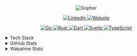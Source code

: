 <p align="center">
    <img alt="Gopher" src="./assets/dancing-gopher.gif"></a>
</p>

<p align="center">
    <a href="https://www.linkedin.com/in/standa-zeman" target="_blank">
        <img alt="LinkedIn" src="https://img.shields.io/badge/LinkedIn-0077B5?style=for-the-badge&logo=linkedin&logoColor=white">
    </a>
    <a href="https://standa.dev" target="_blank">
        <img alt="Website" src="https://img.shields.io/badge/website-000000?style=for-the-badge&logo=About.me&logoColor=white">
    </a>
</p>

<p align="center">
    <a href="https://github.com/stanislav-zeman?tab=repositories&language=go" target="_blank">
        <img alt="Go" src="https://img.shields.io/badge/Go-00ADD8?style=for-the-badge&logo=go&logoColor=white">
    </a>
    <a href="https://github.com/stanislav-zeman?tab=repositories&language=rust" target="_blank">
        <img alt="Rust" src="https://img.shields.io/badge/Rust-000000?style=for-the-badge&logo=rust&logoColor=white">
    </a>
    <a href="https://github.com/stanislav-zeman?tab=repositories&language=dart" target="_blank">
        <img alt="Dart" src="https://img.shields.io/badge/Dart-%230175C2.svg?style=for-the-badge&logo=dart&logoColor=white">
    </a>
    <a href="https://github.com/stanislav-zeman?tab=repositories&language=svelte" target="_blank">
        <img alt="Svelte" src="https://img.shields.io/badge/Svelte-4A4A55?style=for-the-badge&logo=svelte">
    </a>
    <a href="https://github.com/stanislav-zeman?tab=repositories&language=typescript" target="_blank">
        <img alt="TypeScript" src="https://img.shields.io/badge/TypeScript-3178C6?style=for-the-badge&logo=typescript&logoColor=white">
    </a>
</p>

<details>
    <summary>Tech Stack</summary>
    <br>

| Topic           | Tech                                                                                      |
| --------------- | ----------------------------------------------------------------------------------------- |
| Languages       | Go, Rust, Dart, TypeScript, Lua                                                           |
| Frameworks      | Flutter, Svelte                                                                           |
| Domains         | Web Development, Streaming                                                                |
| APIs            | REST, gRPC, GraphQL                                                                       |
| Databases       | PostgreSQL, MySQL/MariaDB, SQLite, BadgerDB, Redis, Timescale, InfluxDB                   |
| Message Brokers | NATS, RabbitMQ                                                                            |
| DevOps          | GitHub Actions, Gitlab CI, Ansible, Terraform, Consul, Docker, Kubernetes, Nomad, Systemd |
| Observability   | Prometheus, Grafana, Jaeger, OpenTelemetry                                                |
| OS              | MacOS, Linux                                                                              |

</details>

<details>
    <summary>GitHub Stats</summary>
    <br>
    <p align="center">
        <img alt="GitHub Stats" src="https://github-readme-stats.vercel.app/api?username=stanislav-zeman&show_icons=true&rank_icon=github&show=reviews,prs_merged,prs_merged_percentage&bg_color=30,00A29C,00ADD8&title_color=fff&text_color=fff&icon_color=5DC9E2&border_radius=8&border_color=fff">
    </p>
</details>

<details>
    <summary>Wakatime Stats</summary>
    <br>
    <p align="center">
        <img alt="Wakatime Stats" src="https://github-readme-stats.vercel.app/api/wakatime?username=standa&bg_color=30,00A29C,00ADD8&title_color=5DC9E2&text_color=fff&icon_color=5DC9E2&border_radius=8&border_color=fff">
    </p>
</details>

